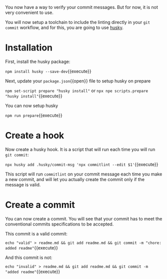 You now have a way to verify your commit messages. But for now, it is not very convenient to use.

You will now setup a toolchain to include the linting directly in your `git commit` workflow, and for this, you are
going to use [husky](https://github.com/typicode/husky).

# Installation

First, install the husky package:

`npm install husky --save-dev`{{execute}}

Next, update your `package.json`{{open}} file to setup husky on prepare

`npm set-script prepare "husky install"` or `npx npe scripts.prepare "husky install"`{{execute}}

You can now setup husky

`npm run prepare`{{execute}}

# Create a hook

Now create a husky hook. It is a script that will run each time you will run `git commit`:

`npx husky add .husky/commit-msg 'npx commitlint --edit $1'`{{execute}}

This script will run `commitlint` on your commit message each time you make a new commit, and will let you actually
create the commit only if the message is valid.

# Create a commit

You can now create a commit. You will see that your commit has to meet the conventional commits specifications to be
accepted.

This commit is a valid commit:

`echo "valid" > readme.md && git add readme.md && git commit -m "chore: added readme"`{{execute}}

And this commit is not:

`echo "invalid" > readme.md && git add readme.md && git commit -m "added readme"`{{execute}}
